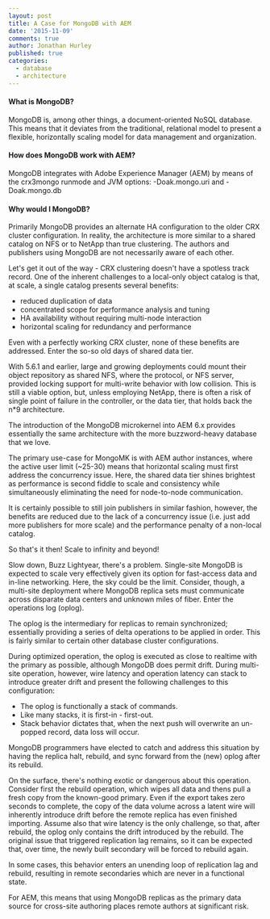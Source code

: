```yaml
---
layout: post
title: A Case for MongoDB with AEM
date: '2015-11-09'
comments: true
author: Jonathan Hurley
published: true
categories:
  - database
  - architecture
---
```


#### What is MongoDB?

MongoDB is, among other things, a document-oriented NoSQL database. This means that it
deviates from the traditional, relational model to present a flexible, horizontally scaling
model for data management and organization.

#### How does MongoDB work with AEM?

MongoDB integrates with Adobe Experience Manager (AEM) by means of the crx3mongo runmode
and JVM options: -Doak.mongo.uri and -Doak.mongo.db

#### Why would I MongoDB?

Primarily MongoDB provides an alternate HA configuration to the older CRX cluster
configuration. In reality, the architecture is more similar to a shared catalog on NFS or
to NetApp than true clustering. The authors and publishers using MongoDB are not
necessarily aware of each other.

<!--more-->

Let's get it out of the way - CRX clustering doesn't have a spotless track record. One of
the inherent challenges to a local-only object catalog is that, at scale, a single catalog
presents several benefits:

* reduced duplication of data
* concentrated scope for performance analysis and tuning
* HA availability without requiring multi-node interaction
* horizontal scaling for redundancy and performance

Even with a perfectly working CRX cluster, none of these benefits are addressed. Enter the
so-so old days of shared data tier.

With 5.6.1 and earlier, large and growing deployments could mount their object
repository as shared NFS, where the protocol, or NFS server, provided locking support
for multi-write behavior with low collision. This is still a viable option, but, unless
employing NetApp, there is often a risk of single point of failure in the controller, or
the data tier, that holds back the n*9 architecture.

The introduction of the MongoDB microkernel into AEM 6.x provides essentially the same
architecture with the more buzzword-heavy database that we love.

The primary use-case for MongoMK is with AEM author instances, where the active user limit
(~25-30) means that horizontal scaling must first address the concurrency issue. Here, the
shared data tier shines brightest as performance is second fiddle to scale and consistency
while simultaneously eliminating the need for node-to-node communication.

It is certainly possible to still join publishers in similar fashion, however, the benefits
are reduced due to the lack of a concurrency issue (i.e. just add more publishers for more
scale) and the performance penalty of a non-local catalog.

So that's it then! Scale to infinity and beyond!

Slow down, Buzz Lightyear, there's a problem. Single-site MongoDB is expected to
scale very effectively given its option for fast-access data and in-line networking. Here,
the sky could be the limit. Consider, though, a multi-site deployment where MongoDB replica
sets must communicate across disparate data centers and unknown miles of fiber. Enter the
operations log (oplog).

The oplog is the intermediary for replicas to remain synchronized; essentially providing a
series of delta operations to be applied in order. This is fairly similar to certain other
database cluster configurations.

During optimized operation, the oplog is executed as close to realtime with the primary as
possible, although MongoDB does permit drift. During multi-site operation, however, wire
latency and operation latency can stack to introduce greater drift and present the following
challenges to this configuration:

* The oplog is functionally a stack of commands.
* Like many stacks, it is first-in - first-out.
* Stack behavior dictates that, when the next push will overwrite an un-popped record,
  data loss will occur.

MongoDB programmers have elected to catch and address this situation by having the replica
halt, rebuild, and sync forward from the (new) oplog after its rebuild.

On the surface, there's nothing exotic or dangerous about this operation. Consider first the
rebuild operation, which wipes all data and thens pull a fresh copy from the known-good
primary. Even if the export takes zero seconds to complete, the copy of the data volume
across a latent wire will inherently introduce drift before the remote replica has even
finished importing. Assume also that wire latency is the only challenge, so that, after
rebuild, the oplog only contains the drift introduced by the rebuild. The original issue
that triggered replication lag remains, so it can be expected that, over time, the newly
built secondary will be forced to rebuild again.

In some cases, this behavior enters an unending loop of replication lag and rebuild,
resulting in remote secondaries which are never in a functional state.

For AEM, this means that using MongoDB replicas as the primary data source for cross-site
authoring places remote authors at significant risk.
